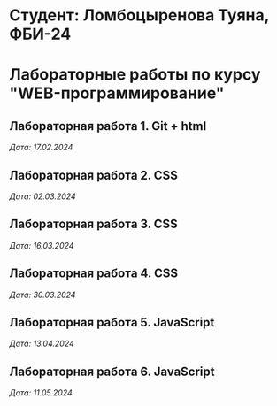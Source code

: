 # Студент: Ломбоцыренова Туяна, ФБИ-24

# Лабораторные  работы по курсу "WEB-программирование"

## Лабораторная работа 1. Git + html

*Дата: 17.02.2024*

## Лабораторная работа 2. CSS

*Дата: 02.03.2024*

## Лабораторная работа 3. CSS

*Дата: 16.03.2024*

## Лабораторная работа 4. CSS

*Дата: 30.03.2024*

## Лабораторная работа 5. JavaScript

*Дата: 13.04.2024*

## Лабораторная работа 6. JavaScript

*Дата: 11.05.2024*
